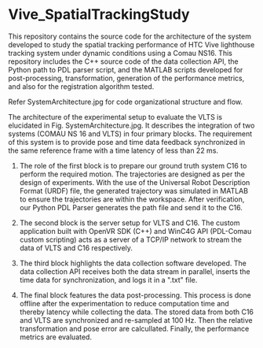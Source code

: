 # Vive_SpatialTrackingStudy
This repository contains the source code for the architecture of the system developed to study the spatial tracking performance of HTC Vive lighthouse tracking system under dynamic conditions using a Comau NS16. This repository includes the C++ source code of the data collection API, the Python path to PDL parser script, and the MATLAB scripts developed for post-processing, transformation, generation of the performance metrics, and also for the registration algorithm tested.

Refer SystemArchitecture.jpg for code organizational structure and flow. 

The architecture of the experimental setup to evaluate the VLTS is elucidated in Fig. SystemArchitecture.jpg. It describes the integration of two systems (COMAU NS 16 and VLTS) in four primary blocks. The requirement of this system is to provide pose and time data feedback synchronized in the same reference frame with a time latency of less than 22 ms.

1) The role of the first block is to prepare our ground truth system C16 to perform the required motion. The trajectories are designed as per the design of experiments. With the use of the Universal Robot Description Format (URDF) file, the generated trajectory was simulated in MATLAB to ensure the trajectories are within the workspace. After verification, our Python PDL Parser generates the path file and send it to the C16.

2) The second block is the server setup for VLTS and C16. The custom application built with OpenVR SDK (C++) and WinC4G API (PDL-Comau custom scripting) acts as a server of a TCP/IP network to stream the data of VLTS and C16 respectively.

3) The third block highlights the data collection software developed. The data collection API receives both the data stream in parallel, inserts the time data for synchronization, and logs it in a ".txt" file.

4) The final block features the data post-processing. This process is done offline after the experimentation to reduce computation time and thereby latency while collecting the data. The stored data from both C16 and VLTS are synchronized and re-sampled at 100 Hz. Then the relative transformation and pose error are calcullated. Finally, the performance metrics are evaluated.

